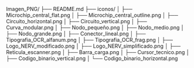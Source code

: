 Imagen_PNG/
├── README.md
├── iconos/
│   ├── Microchip_central_flat.png
│   ├── Microchip_central_outline.png
│   ├── Circuito_horizontal.png
│   ├── Circuito_vertical.png
│   ├── Curva_modular.png
│   ├── Nodo_pequeño.png
│   ├── Nodo_medio.png
│   ├── Nodo_grande.png
│   ├── Conector_lineal.png
│   ├── Tipografia_OCR_alfanum.png
│   ├── Tipografia_OCR_frag.png
│   ├── Logo_NERV_modificado.png
│   ├── Logo_NERV_simplificado.png
│   ├── Reticula_escanner.png
│   ├── Barra_carga.png
│   ├── Cursor_tecnico.png
│   ├── Codigo_binario_vertical.png
│   └── Codigo_binario_horizontal.png
